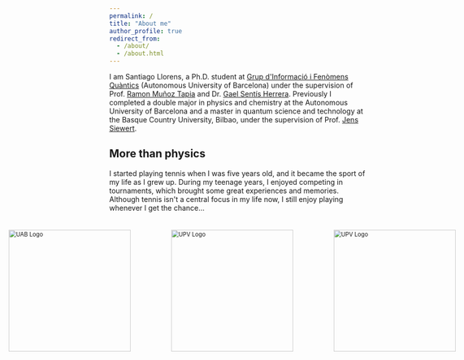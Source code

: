 ```yaml
---
permalink: /
title: "About me"
author_profile: true
redirect_from: 
  - /about/
  - /about.html
---
```


I am Santiago Llorens, a Ph.D. student at [Grup d'Informació i Fenòmens Quàntics](https://webs.uab.cat/giq/) (Autonomous University of Barcelona) under the supervision of Prof. [Ramon Muñoz Tapia](https://scholar.google.es/citations?user=SGxT9bkAAAAJ&hl=en&oi=ao) and Dr. [Gael Sentís Herrera](https://scholar.google.es/citations?user=ai_4KiEAAAAJ&hl=en). Previously I completed a double major in physics and chemistry at the Autonomous University of Barcelona and a master in quantum science and technology at the Basque Country University, Bilbao, under the supervision of Prof. [Jens Siewert](https://scholar.google.es/citations?hl=en&user=ryYiAcwAAAAJ). 

## More than physics

<p style="margin-bottom: 5px;"> 
I started playing tennis when I was five years old, and it became the sport of my life as I grew up. During my teenage years, I enjoyed competing in tournaments, which brought some great experiences and memories. Although tennis isn't a central focus in my life now, I still enjoy playing whenever I get the chance...
</p>

<div class="row" style="display: flex; justify-content: center;">
    <a style="align-items: center; justify-content: center; margin-right: 20px;">
      <img src="https://santiagollorens.github.io/images/Tenis_Yago_1.jpg" 
           alt="UAB Logo" 
           style="height: 300px; object-fit: cover; transform: scale(0.8);">
    </a>
    <a style="align-items: center; justify-content: center; margin-right: 20px;">
      <img src="https://santiagollorens.github.io/images/Tenis_Yago_2.jpg" 
           alt="UPV Logo" 
           style="height: 300px; object-fit: cover; transform: scale(0.8);">
    </a>
    <a style="align-items: center; justify-content: center; margin-right: 20px;">
      <img src="https://santiagollorens.github.io/images/Tenis_Yago_3.jpg" 
           alt="UPV Logo" 
           style="height: 300px; object-fit: cover; transform: scale(0.8);">
    </a>
</div>